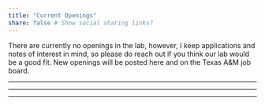 ```yaml
---
title: "Current Openings"
share: false # Show social sharing links?
---
```


There are currently no openings in the lab, however, I keep applications and notes of interest in mind, so please do reach out if you think our lab would be a good fit. New openings will be posted here and on the Texas A&M job board.

___    
___    
___  




